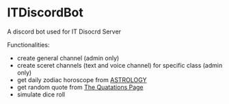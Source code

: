 # ITDiscordBot
A discord bot used for IT Disocrd Server

Functionalities:
* create general channel (admin only)
* create sceret channels (text and voice channel) for specific class (admin only)
* get daily zodiac horoscope from [ASTROLOGY](https://www.astrology.com/horoscope/daily.html)
* get random quote from [The Quatations Page](http://www.quotationspage.com/random.php)
* simulate dice roll
